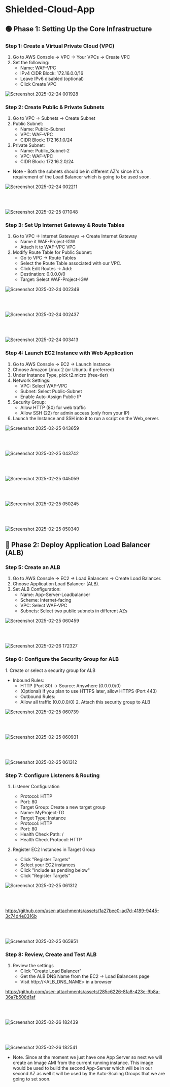 # Shielded-Cloud-App

## 🟢  Phase 1: Setting Up the Core Infrastructure

### Step 1: Create a Virtual Private Cloud (VPC)
1. Go to AWS Console → VPC → Your VPCs → Create VPC
2. Set the following:
    -  Name: WAF-VPC
    -  IPv4 CIDR Block: 172.16.0.0/16
    -  Leave IPv6 disabled (optional)
    -  Click Create VPC
  
![Screenshot 2025-02-24 001928](https://github.com/user-attachments/assets/3d9b7e61-e292-4933-8475-bd51ee5e4346)

  
### Step 2: Create Public & Private Subnets
1. Go to VPC → Subnets → Create Subnet
2. Public Subnet:
   -  Name: Public-Subnet
   -  VPC: WAF-VPC
   -  CIDR Block: 172.16.1.0/24
3. Private Subnet:
   -  Name: Public_Subnet-2
   -  VPC: WAF-VPC
   -  CIDR Block: 172.16.2.0/24

* Note - Both the subnets should be in different AZ's since it's a requirement of the Load Balancer which is going to be used soon.
     
![Screenshot 2025-02-24 002211](https://github.com/user-attachments/assets/85c4327c-edd4-4608-8766-70220b790b57)

<br><br>

![Screenshot 2025-02-25 071048](https://github.com/user-attachments/assets/8021648a-e139-41ad-92af-458c1d3c3ddf)




### Step 3: Set Up Internet Gateway & Route Tables
1. Go to VPC → Internet Gateways → Create Internet Gateway
   -  Name it WAF-Project-IGW
   -  Attach it to WAF-VPC VPC
2. Modify Route Table for Public Subnet:
   -  Go to VPC → Route Tables
   -  Select the Route Table associated with our VPC.
   -  Click Edit Routes → Add:
   -  Destination: 0.0.0.0/0
   -  Target: Select WAF-Project-IGW

![Screenshot 2025-02-24 002349](https://github.com/user-attachments/assets/bfe5ed5d-0b7a-47a8-8736-97b74c8674ac)

<br><br>

![Screenshot 2025-02-24 002437](https://github.com/user-attachments/assets/85b6bc6e-6dc9-483c-898e-da183b215e2a)

<br><br>

![Screenshot 2025-02-24 003413](https://github.com/user-attachments/assets/7632d8a7-c769-4e82-b063-f28eccd519f6)


### Step 4: Launch EC2 Instance with Web Application
1. Go to AWS Console → EC2 → Launch Instance
2. Choose Amazon Linux 2 (or Ubuntu if preferred)
3. Under Instance Type, pick t2.micro (free-tier)
4. Network Settings:
    - VPC: Select WAF-VPC
    - Subnet: Select Public-Subnet
    - Enable Auto-Assign Public IP
5. Security Group:
    - Allow HTTP (80) for web traffic
    - Allow SSH (22) for admin access (only from your IP)
6. Launch the Instance and SSH into it to run a script on the Web_server.
       

![Screenshot 2025-02-25 043659](https://github.com/user-attachments/assets/c57a111b-e7a4-48bd-b5ac-bde0e33c8a14)

<br><br>

![Screenshot 2025-02-25 043742](https://github.com/user-attachments/assets/01f44fa5-e245-4682-a505-0a21db3e275f)

<br><br>

![Screenshot 2025-02-25 045059](https://github.com/user-attachments/assets/ac699517-3e2b-4afc-8937-73c371d9a3ae)

<br><br>

![Screenshot 2025-02-25 050245](https://github.com/user-attachments/assets/dd8cbad4-3622-494b-99ef-19ce57505317)

<br><br>

![Screenshot 2025-02-25 050340](https://github.com/user-attachments/assets/a0aaa9e9-3591-4636-b6b8-f4a7af33ab57)


## 🔵 Phase 2: Deploy Application Load Balancer (ALB)

### Step 5: Create an ALB

1. Go to AWS Console → EC2 → Load Balancers → Create Load Balancer.
2. Choose Application Load Balancer (ALB).
3. Set ALB Configuration:
    - Name: App-Server-Loadbalancer
    - Scheme: Internet-facing
    - VPC: Select WAF-VPC
    - Subnets: Select two public subnets in different AZs

![Screenshot 2025-02-25 060459](https://github.com/user-attachments/assets/ec15f4d6-80e1-40fd-af70-19d7082ef80d)

<br><br>

![Screenshot 2025-02-26 172327](https://github.com/user-attachments/assets/e7d79d7a-2065-4bf3-be69-0b94afa229fc)



### Step 6: Configure the Security Group for ALB
1️. Create or select a security group for ALB

* Inbound Rules:
    - HTTP (Port 80) → Source: Anywhere (0.0.0.0/0)
    - (Optional) If you plan to use HTTPS later, allow HTTPS (Port 443)
    - Outbound Rules:
    - Allow all traffic (0.0.0.0/0)
2️. Attach this security group to ALB



![Screenshot 2025-02-25 060739](https://github.com/user-attachments/assets/243ec87f-6578-4ee2-a2f5-1b182b9b8f2a)

<br><br>

![Screenshot 2025-02-25 060931](https://github.com/user-attachments/assets/0d03c79b-2d2a-4a8a-ab12-4c422ac3493b)

<br><br>

![Screenshot 2025-02-25 061312](https://github.com/user-attachments/assets/8c717c90-ebab-4d94-ab7b-c055fb2f6013)



### Step 7: Configure Listeners & Routing
1. Listener Configuration

    - Protocol: HTTP
    - Port: 80
    - Target Group: Create a new target group
    - Name: MyProject-TG
    - Target Type: Instance
    - Protocol: HTTP
    - Port: 80
    - Health Check Path: /
    - Health Check Protocol: HTTP

2. Register EC2 Instances in Target Group

    - Click "Register Targets"
    - Select your EC2 instances
    - Click "Include as pending below"
    - Click "Register Targets"

![Screenshot 2025-02-25 061312](https://github.com/user-attachments/assets/f371b714-84ed-4ede-bec2-775be246227c)

<br><br>

https://github.com/user-attachments/assets/1a27bee0-ad7d-4189-9445-3c74d4e0316b

<br><br>

![Screenshot 2025-02-25 065951](https://github.com/user-attachments/assets/0e138457-0d24-41aa-aef7-f75605804b91)



### Step 8: Review, Create and Test ALB
        
1.  Review the settings
    - Click "Create Load Balancer"
    - Get the ALB DNS Name from the EC2 → Load Balancers page
    - Visit http://<ALB_DNS_NAME> in a browser

https://github.com/user-attachments/assets/285c6226-8fa8-423e-9b8a-36a7b508d1af

<br><br>

![Screenshot 2025-02-26 182439](https://github.com/user-attachments/assets/a2297058-6110-45b6-933d-4b4b06a5c27d)

<br><br>

![Screenshot 2025-02-26 182541](https://github.com/user-attachments/assets/4c1fb7f2-aa10-4a77-9676-a81d9548c5fe)

* Note. Since at the moment we just have one App Server so next we will create an Image AMI from the current running instance. This image would be used to build the second App-Server which will be in our second AZ as well it will be used by the Auto-Scaling Groups that we are going to set soon.

